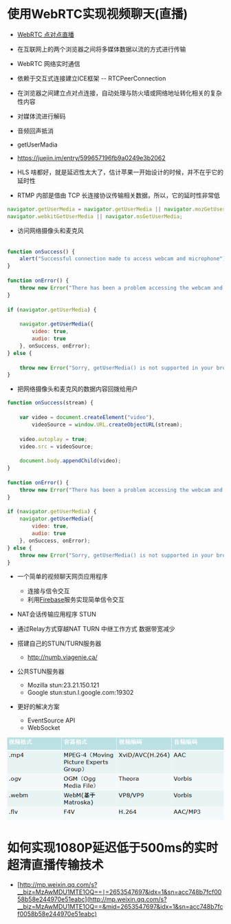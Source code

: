 # 使用WebRTC实现视频聊天(直播)

- [WebRTC 点对点直播](https://segmentfault.com/a/1190000008416360)
- 在互联网上的两个浏览器之间将多媒体数据以流的方式进行传输
- WebRTC 网络实时通信
- 依赖于交互式连接建立ICE框架 -- RTCPeerConnection
- 在浏览器之间建立点对点连接，自动处理与防火墙或网络地址转化相关的复杂性内容
- 对媒体流进行解码
- 音频回声抵消
- getUserMadia

- <https://juejin.im/entry/599657196fb9a0249e3b2062>

- HLS 啥都好，就是延迟性太大了，估计苹果一开始设计的时候，并不在乎它的延时性

- RTMP 内部是借由 TCP 长连接协议传输相关数据，所以，它的延时性非常低

```javascript
navigator.getUserMedia = navigator.getUserMedia || navigator.mozGetUserMedia ||
navigator.webkitGetUserMedia || navigator.msGetUserMedia;
```

- 访问网络摄像头和麦克风

```javascript

function onSuccess() {
    alert("Successful connection made to access webcam and microphone");
}

function onError() {
    throw new Error("There has been a problem accessing the webcam and microphone");
}

if (navigator.getUserMedia) {

    navigator.getUserMedia({
        video: true,
        audio: true
    }, onSuccess, onError);
} else {

    throw new Error("Sorry, getUserMedia() is not supported in your browser");
}
```

- 把网络摄像头和麦克风的数据内容回拨给用户

```javascript
function onSuccess(stream) {

    var video = document.createElement("video"),
        videoSource = window.URL.createObjectURL(stream);

    video.autoplay = true;
    video.src = videoSource;

    document.body.appendChild(video);
}

function onError() {
    throw new Error("There has been a problem accessing the webcam and microphone");
}

if (navigator.getUserMedia) {
    navigator.getUserMedia({
        video: true,
        audio: true
    }, onSuccess, onError);
} else {
    throw new Error("Sorry, getUserMedia() is not supported in your browser");
}
```

- 一个简单的视频聊天网页应用程序

  - 连接与信令交互
  - 利用[Firebase](https://firebase.google.com/)服务实现简单信令交互

- NAT会话传输应用程序 STUN

- 通过Relay方式穿越NAT TURN 中继工作方式 数据带宽减少

- 搭建自己的STUN/TURN服务器

  - <http://numb.viagenie.ca/>

- 公共STUN服务器

  - Mozilla stun:23.21.150.121
  - Google stun:stun.l.google.com:19302

- 更好的解决方案

  - EventSource API
  - WebSocket

![](/assets/img/js/video-audio-standard.png)

# 如何实现1080P延迟低于500ms的实时超清直播传输技术

- [http://mp.weixin.qq.com/s?__biz=MzAwMDU1MTE1OQ==∣=2653547697&idx=1&sn=acc748b7fcf0058b58e244970e51eabc](http://mp.weixin.qq.com/s?__biz=MzAwMDU1MTE1OQ==&mid=2653547697&idx=1&sn=acc748b7fcf0058b58e244970e51eabc)
